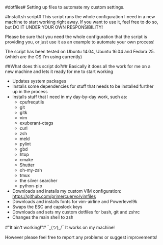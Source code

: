 #dotfiles#
Setting up files to automate my custom settings.

#Install.sh script#
This script runs the whole configuration I need in a new machine to start working
right away. If you want to use it, feel free to do so, but DO IT UNDER YOUR OWN RESPONSIBILITY!

Please be sure that you need the whole configuration that the script is providing you,
or just use it as an example to automate your own process!

The script has been tested on Ubuntu 14.04, Ubuntu 16.04 and Fedora 25. (which are the OS I'm using currently)

##What does this script do?##
Basically it does all the work for me on a new machine and lets it ready for me to start working
- Updates system packages
- Installs some dependencies for stuff that needs to be installed further up in the process
- Installs stuff that I need in my day-by-day work, such as:
    - cpufrequtils
    - git
    - gitk
    - vim
    - exuberant-ctags
    - curl
    - zsh
    - meld
    - pylint
    - gbd
    - htop
    - cmake
    - Shutter
    - oh-my-zsh
    - tmux
    - the silver searcher
    - python-pip
- Downloads and installs my custom VIM configuration: https://github.com/primercuervo/vimfiles
- Downloads and installs fonts for vim-airline and Powerlevel9k
- Swaps the ESC and capslock keys
- Downloads and sets my custom dotfiles for bash, git and zshrc
- Changes the main shell to zsh

#"It ain't working!"#
    ¯\_(ツ)_/¯ It works on my machine!

However please feel free to report any problems or suggest improvements!

